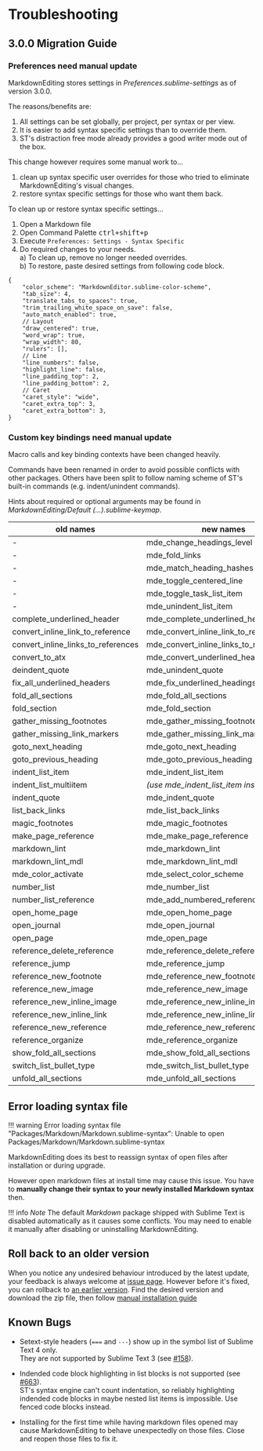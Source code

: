 # Troubleshooting

## 3.0.0 Migration Guide

### Preferences need manual update

MarkdownEditing stores settings in _Preferences.sublime-settings_ as of version 3.0.0.

The reasons/benefits are:

1. All settings can be set globally, per project, per syntax or per view.
2. It is easier to add syntax specific settings than to override them.
3. ST's distraction free mode already provides a good writer mode out of the box.

This change however requires some manual work to...

1. clean up syntax specific user overrides for those who tried to eliminate
   MarkdownEditing's visual changes.
2. restore syntax specific settings for those who want them back.

To clean up or restore syntax specific settings...

1. Open a Markdown file
2. Open Command Palette <kbd>ctrl+shift+p</kbd>
3. Execute `Preferences: Settings - Syntax Specific`
4. Do required changes to your needs.  
   a) To clean up, remove no longer needed overrides.  
   b) To restore, paste desired settings from following code block.

```jsonc
{
    "color_scheme": "MarkdownEditor.sublime-color-scheme",
    "tab_size": 4,
    "translate_tabs_to_spaces": true,
    "trim_trailing_white_space_on_save": false,
    "auto_match_enabled": true,
    // Layout
    "draw_centered": true,
    "word_wrap": true,
    "wrap_width": 80,
    "rulers": [],
    // Line
    "line_numbers": false,
    "highlight_line": false,
    "line_padding_top": 2,
    "line_padding_bottom": 2,
    // Caret
    "caret_style": "wide",
    "caret_extra_top": 3,
    "caret_extra_bottom": 3,
}
```

### Custom key bindings need manual update

Macro calls and key binding contexts have been changed heavily.

Commands have been renamed in order to avoid possible conflicts with other packages.
Others have been split to follow naming scheme of ST's built-in commands 
(e.g. indent/unindent commands).

Hints about required or optional arguments may be found in
_MarkdownEditing/Default (...).sublime-keymap_.

| old names                          | new names
|------------------------------------|--------------------------------------
| -                                  | mde_change_headings_level
| -                                  | mde_fold_links
| -                                  | mde_match_heading_hashes
| -                                  | mde_toggle_centered_line
| -                                  | mde_toggle_task_list_item
| -                                  | mde_unindent_list_item
| complete_underlined_header         | mde_complete_underlined_headings
| convert_inline_link_to_reference   | mde_convert_inline_link_to_reference
| convert_inline_links_to_references | mde_convert_inline_links_to_references
| convert_to_atx                     | mde_convert_underlined_headings_to_atx
| deindent_quote                     | mde_unindent_quote
| fix_all_underlined_headers         | mde_fix_underlined_headings
| fold_all_sections                  | mde_fold_all_sections
| fold_section                       | mde_fold_section
| gather_missing_footnotes           | mde_gather_missing_footnotes
| gather_missing_link_markers        | mde_gather_missing_link_markers
| goto_next_heading                  | mde_goto_next_heading
| goto_previous_heading              | mde_goto_previous_heading
| indent_list_item                   | mde_indent_list_item
| indent_list_multiitem              | _(use mde_indent_list_item instead)_
| indent_quote                       | mde_indent_quote
| list_back_links                    | mde_list_back_links
| magic_footnotes                    | mde_magic_footnotes
| make_page_reference                | mde_make_page_reference
| markdown_lint                      | mde_markdown_lint
| markdown_lint_mdl                  | mde_markdown_lint_mdl
| mde_color_activate                 | mde_select_color_scheme
| number_list                        | mde_number_list
| number_list_reference              | mde_add_numbered_reference_definition
| open_home_page                     | mde_open_home_page
| open_journal                       | mde_open_journal
| open_page                          | mde_open_page
| reference_delete_reference         | mde_reference_delete_reference
| reference_jump                     | mde_reference_jump
| reference_new_footnote             | mde_reference_new_footnote
| reference_new_image                | mde_reference_new_image
| reference_new_inline_image         | mde_reference_new_inline_image
| reference_new_inline_link          | mde_reference_new_inline_link
| reference_new_reference            | mde_reference_new_reference
| reference_organize                 | mde_reference_organize
| show_fold_all_sections             | mde_show_fold_all_sections
| switch_list_bullet_type            | mde_switch_list_bullet_type
| unfold_all_sections                | mde_unfold_all_sections

## Error loading syntax file

!!! warning
    Error loading syntax file "Packages/Markdown/Markdown.sublime-syntax": Unable to open Packages/Markdown/Markdown.sublime-syntax

MarkdownEditing does its best to reassign syntax of open files after installation or during upgrade.

However open markdown files at install time may cause this issue. You have to **manually change their syntax to your newly installed Markdown syntax** then.

!!! info _Note_
    The default _Markdown_ package shipped with Sublime Text is disabled automatically as it causes some conflicts. You may need to enable it manually after disabling or uninstalling MarkdownEditing.

## Roll back to an older version

When you notice any undesired behaviour introduced by the latest update, your feedback is always welcome at [issue page][mdeissues]. However before it's fixed, you can rollback to [an earlier version][mdereleases]. Find the desired version and download the zip file, then follow [manual installation guide](#manual-installation)

## Known Bugs

* Setext-style headers (`===` and `---`) show up in the symbol list of Sublime Text 4 only.  
  They are not supported by Sublime Text 3 (see [#158][]).

* Indended code block highlighting in list blocks is not supported (see [#663][]).  
  ST's syntax engine can't count indentation, so reliably highlighting indended code blocks in
  maybe nested list items is impossible. Use fenced code blocks instead.

* Installing for the first time while having markdown files opened may cause MarkdownEditing to behave unexpectedly on those files. Close and reopen those files to fix it.

[#158]: https://github.com/SublimeText-Markdown/MarkdownEditing/issues/158
[#663]: https://github.com/SublimeText-Markdown/MarkdownEditing/issues/663
[mdereleases]: https://github.com/SublimeText-Markdown/MarkdownEditing/releases
[mdeissues]: https://github.com/SublimeText-Markdown/MarkdownEditing/issues
